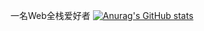 一名Web全栈爱好者
[![Anurag's GitHub stats](https://github-readme-stats.vercel.app/api?username=LiuYuYang01)](https://github.com/anuraghazra/github-readme-stats)
